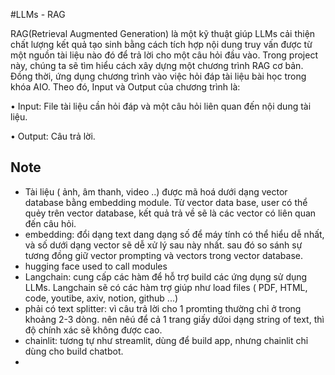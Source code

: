 #LLMs - RAG 

RAG(Retrieval Augmented Generation) là một kỹ thuật giúp LLMs cải thiện chất lượng kết quả tạo sinh bằng cách tích hợp nội dung truy vấn được từ một nguồn tài liệu nào đó để trả lời cho một câu hỏi đầu vào. Trong project này, chúng ta sẽ tìm hiểu cách xây dựng một chương trình RAG cơ bản. Đồng thời, ứng dụng chương trình vào việc hỏi đáp tài liệu bài học trong khóa AIO. Theo đó, Input và Output của chương trình là:

• Input: File tài liệu cần hỏi đáp và một câu hỏi liên quan đến nội dung tài liệu.

• Output: Câu trả lời.







## Note 

- Tài liệu ( ảnh, âm thanh, video ..) được mã hoá dưới dạng vector database bằng embedding module. Từ vector data base, user có thể quẻy trên vector database, kết quả trả về sẽ là các vector có liên quan đến câu hỏi.
- embedding: đổi dạng text dang dạng số để máy tính có thể hiểu dễ nhất, và số dưới dạng vector sẽ dễ xử lý sau này nhất. sau đó so sánh sự tương đồng giữ vector prompting và vectors trong vector database. 
- hugging face used to call modules
- Langchain: cung cấp các hàm để hỗ trợ build các ứng dụng sử dụng LLMs. Langchain sẽ có các hàm trợ giúp như load files ( PDF, HTML, code, youtibe, axiv, notion, github ...) 
- phải có text splitter: vì câu trả lời cho 1 promting thường chỉ ở trong khoảng 2-3 dòng. nên nêú để cả 1 trang giấy dứoi dạng string of text, thì độ chính xác sẽ không được cao.
- chainlit: tương tự như streamlit, dùng để build app, nhưng chainlit chỉ dùng cho build chatbot.
- 
